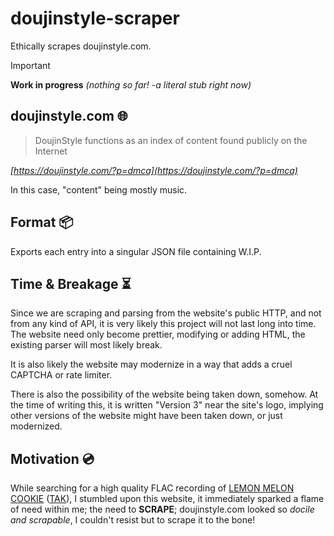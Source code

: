 # doujinstyle-scraper
Ethically scrapes doujinstyle.com.

> [!IMPORTANT]
> **Work in progress** *(nothing so far! -a literal stub right now)*

## doujinstyle.com 🌐

> DoujinStyle functions as an index of content found publicly on the Internet

*[https://doujinstyle.com/?p=dmca](https://doujinstyle.com/?p=dmca)*

In this case, "content" being mostly music.

## Format 📦

Exports each entry into a singular JSON file containing W.I.P.

## Time & Breakage ⏳

Since we are scraping and parsing from the website's public HTTP, and not from any kind of API, it is very likely this project will not
last long into time. The website need only become prettier, modifying or adding HTML, the existing parser will most likely break.

It is also likely the website may modernize in a way that adds a cruel CAPTCHA or rate limiter.

There is also the possibility of the website being taken down, somehow. At the time of writing this, it is written "Version 3" near the
site's logo, implying other versions of the website might have been taken down, or just modernized.

## Motivation 💿

While searching for a high quality FLAC recording of [LEMON MELON COOKIE](https://youtu.be/5l8VZEyNRH8) ([TAK](https://www.youtube.com/channel/UCktjMRvuBnE_XLVWIMa2H1w)), I stumbled upon this website, it immediately sparked a flame of need within me; the need to **SCRAPE**; doujinstyle.com
looked so *docile and scrapable*, I couldn't resist but to scrape it to the bone!
